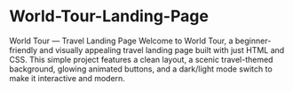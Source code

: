 # World-Tour-Landing-Page
World Tour — Travel Landing Page Welcome to World Tour, a beginner-friendly and visually appealing travel landing page built with just HTML and CSS. This simple project features a clean layout, a scenic travel-themed background, glowing animated buttons, and a dark/light mode switch to make it interactive and modern.  
